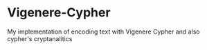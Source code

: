 # Vigenere-Cypher
My implementation of encoding text with Vigenere Cypher and also cypher's cryptanalitics
